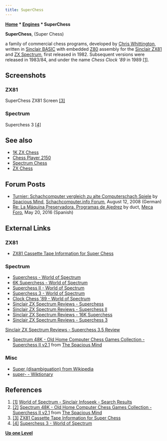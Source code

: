 ```yaml
---
title: SuperChess
---
```

**[Home](Home "Home") \* [Engines](Engines "Engines") \* SuperChess**


**SuperChess**, (Super Chess)  

a family of commercial chess programs, developed by [Chris Whittington](Chris_Whittington "Chris Whittington"), written in [Sinclair BASIC](Basic#Sinclair "Basic") with embedded [Z80](Z80 "Z80") assembly for the [Sinclair ZX81](Sinclair_ZX81 "Sinclair ZX81") and [ZX Spectrum](ZX_Spectrum "ZX Spectrum"), first released in 1982. Subsequent versions were released in 1983/84, and under the name *Chess Clock '89* in 1989 <a id="cite-note-1" href="#cite-ref-1">[1]</a>.



## Screenshots


### ZX81


 [](http://www.zx81stuff.org.uk/zx81/generated/tapeinfo/s/SuperChess%28Softsync%29.html) 
SuperChess ZX81 Screen <a id="cite-note-3" href="#cite-ref-3">[3]</a>



### Spectrum


 [](http://www.worldofspectrum.org/infoseekid.cgi?id=0005007) 
Superchess 3 <a id="cite-note-4" href="#cite-ref-4">[4]</a>



## See also


* [1K ZX Chess](1K_ZX_Chess "1K ZX Chess")
* [Chess Player 2150](Chess_Player_2150 "Chess Player 2150")
* [Spectrum Chess](Spectrum_Chess "Spectrum Chess")
* [ZX Chess](ZX_Chess "ZX Chess")


## Forum Posts


* [Turnier: Schachcomputer vergleich zu alte Computerschach Spiele](http://www.schachcomputer.info/forum/f11/schachcomputer-vergleich-zu-alte-computerschach-spiele-1948-2.html) by [Spacious Mind](The_Spacious_Mind "The Spacious Mind"), [Schachcomputer.info Forum](http://www.schachcomputer.info/forum/portal.php), August 12, 2008 (German)
* [Re: La Máquina Preservadora. Programas de Ajedrez](http://www.foro.meca-web.es/viewtopic.php?f=9&t=72&start=50#p9325) by duct, [Meca Foro](Computer_Chess_Forums "Computer Chess Forums"), May 20, 2016 (Spanish)


## External Links


### ZX81


* [ZX81 Cassette Tape Information for Super Chess](http://www.zx81stuff.org.uk/zx81/generated/tapeinfo/s/SuperChess%28Softsync%29.html)


### Spectrum


* [Superchess - World of Spectrum](http://www.worldofspectrum.org/infoseekid.cgi?id=0023830)
* [6K Superchess - World of Spectrum](http://www.worldofspectrum.org/infoseekid.cgi?id=0005005)
* [Superchess II - World of Spectrum](http://www.worldofspectrum.org/infoseekid.cgi?id=0005006)
* [Superchess 3 - World of Spectrum](http://www.worldofspectrum.org/infoseekid.cgi?id=0005007)
* [Clock Chess '89 - World of Spectrum](http://www.worldofspectrum.org/infoseekid.cgi?id=0000992)
* [Sinclair ZX Spectrum Reviews - Superchess](http://www.zxspectrumreviews.co.uk/Details.aspx?gid=5591)
* [Sinclair ZX Spectrum Reviews - Superchess II](http://www.zxspectrumreviews.co.uk/Details.aspx?gid=5592)
* [Sinclair ZX Spectrum Reviews - 16K Superchess](http://www.zxspectrumreviews.co.uk/Details.aspx?gid=7139)
* [Sinclair ZX Spectrum Reviews - Superchess 3](http://www.zxspectrumreviews.co.uk/Details.aspx?gid=5593)


 [Sinclair ZX Spectrum Reviews - Superchess 3.5 Review](http://www.zxspectrumreviews.co.uk/Review.aspx?rid=5513&gid=5595)
* [Spectrum 48K - Old Home Computer Chess Games Collection - Superchess II v2.1](http://www.spacious-mind.com/html/spectrum_48k_superchess_ii_v2_.html) from [The Spacious Mind](The_Spacious_Mind "The Spacious Mind")


### Misc


* [Super (disambiguation) from Wikipedia](https://en.wikipedia.org/wiki/Super)
* [super- - Wiktionary](http://en.wiktionary.org/wiki/super-)


## References


1. <a id="cite-ref-1" href="#cite-note-1">[1]</a> [World of Spectrum - Sinclair Infoseek - Search Results](http://www.worldofspectrum.org/infoseek.cgi?regexp=%5Eg108$&phrase&loadpics=1)
2. <a id="cite-ref-2" href="#cite-note-2">[2]</a> [Spectrum 48K - Old Home Computer Chess Games Collection - Superchess II v2.1](http://www.spacious-mind.com/html/spectrum_48k_superchess_ii_v2_.html) from [The Spacious Mind](The_Spacious_Mind "The Spacious Mind")
3. <a id="cite-ref-3" href="#cite-note-3">[3]</a> [ZX81 Cassette Tape Information for Super Chess](http://www.zx81stuff.org.uk/zx81/generated/tapeinfo/s/SuperChess%28Softsync%29.html)
4. <a id="cite-ref-4" href="#cite-note-4">[4]</a> [Superchess 3 - World of Spectrum](http://www.worldofspectrum.org/infoseekid.cgi?id=0005007)

**[Up one Level](Engines "Engines")**







 
